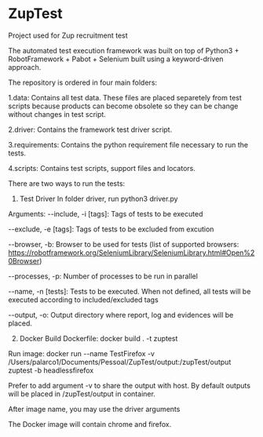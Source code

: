 # ZupTest
Project used for Zup recruitment test

The automated test execution framework was built on top of Python3 + RobotFramework + Pabot + Selenium built using a keyword-driven approach.

The repository is ordered in four main folders:

  1.data: Contains all test data. These files are placed separetely from test scripts because products can become obsolete so they can be change without changes in test script.
  
  2.driver: Contains the framework test driver script.
  
  3.requirements: Contains the python requirement file necessary to run the tests.
  
  4.scripts: Contains test scripts, support files and locators.
  

There are two ways to run the tests:

1. Test Driver
In folder driver, run python3 driver.py

Arguments:
  --include, -i [tags]: Tags of tests to be executed
  
  --exclude, -e [tags]: Tags of tests to be excluded from excution
  
  --browser, -b: Browser to be used for tests (list of supported browsers: https://robotframework.org/SeleniumLibrary/SeleniumLibrary.html#Open%20Browser)
  
  --processes, -p: Number of processes to be run in parallel
  
  --name, -n [tests]: Tests to be executed. When not defined, all tests will be executed according to included/excluded tags
  
  --output, -o: Output directory where report, log and evidences will be placed.
  
2. Docker
  Build Dockerfile: docker build . -t zuptest
  
  Run image: docker run --name TestFirefox -v /Users/palarco1/Documents/Pessoal/ZupTest/output:/zupTest/output zuptest -b headlessfirefox
  
  Prefer to add argument -v to share the output with host. By default outputs will be placed in /zupTest/output in container.
  
  After image name, you may use the driver arguments
  
  The Docker image will contain chrome and firefox.
